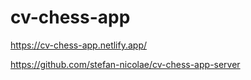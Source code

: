 # cv-chess-app
https://cv-chess-app.netlify.app/

https://github.com/stefan-nicolae/cv-chess-app-server
